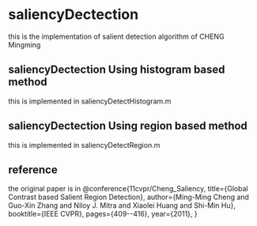 saliencyDectection
==================

this is the implementation of salient detection algorithm of CHENG Mingming


saliencyDectection Using histogram based method 
------------------
this is implemented in saliencyDetectHistogram.m

saliencyDectection Using region based method
------------------ 
this is implemented in saliencyDetectRegion.m

reference
------------------
the original paper is in 
@conference{11cvpr/Cheng_Saliency,
title={Global Contrast based Salient Region Detection},
author={Ming-Ming Cheng and Guo-Xin Zhang and Niloy J. Mitra and Xiaolei Huang and Shi-Min Hu},
booktitle={IEEE CVPR},
pages={409--416},
year={2011},
}